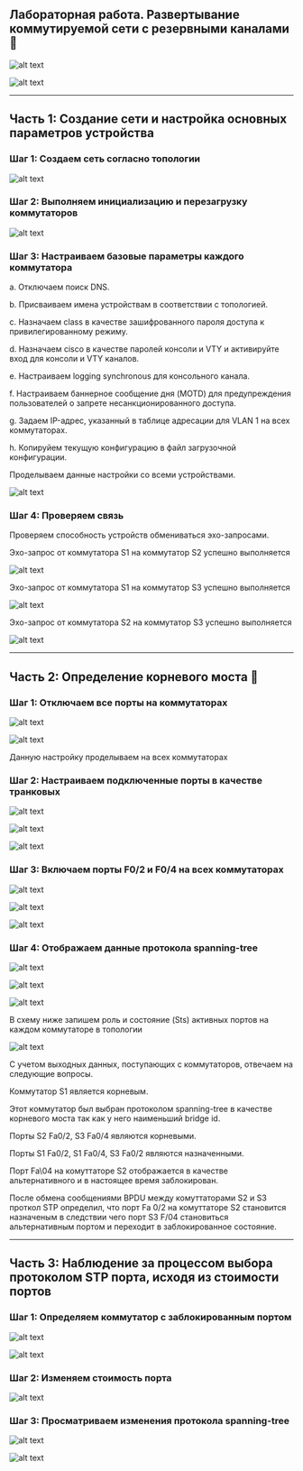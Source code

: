 ## Лабораторная работа. Развертывание коммутируемой сети с резервными каналами 🏢

![alt text](https://github.com/Eliminir/OTUSLABS/blob/Labs/LAB7/1.JPG)

![alt text](https://github.com/Eliminir/OTUSLABS/blob/Labs/LAB7/2.JPG)

___

## Часть 1:	Создание сети и настройка основных параметров устройства



### Шаг 1:	Создаем сеть согласно топологии

![alt text](https://github.com/Eliminir/OTUSLABS/blob/Labs/LAB7/3.JPG)



### Шаг 2:	Выполняем инициализацию и перезагрузку коммутаторов

![alt text](https://github.com/Eliminir/OTUSLABS/blob/Labs/LAB7/4.JPG)



### Шаг 3:	Настраиваем базовые параметры каждого коммутатора

a.	Отключаем поиск DNS.

b.	Присваиваем имена устройствам в соответствии с топологией.

c.	Назначаем class в качестве зашифрованного пароля доступа к привилегированному режиму.

d.	Назначаем cisco в качестве паролей консоли и VTY и активируйте вход для консоли и VTY каналов.

e.	Настраиваем logging synchronous для консольного канала.

f.	Настраиваем баннерное сообщение дня (MOTD) для предупреждения пользователей о запрете несанкционированного доступа.

g.	Задаем IP-адрес, указанный в таблице адресации для VLAN 1 на всех коммутаторах.

h.	Копируйем текущую конфигурацию в файл загрузочной конфигурации.

Проделываем данные настройки со всеми устройствами.

![alt text](https://github.com/Eliminir/OTUSLABS/blob/Labs/LAB7/5.JPG)


### Шаг 4:	Проверяем связь

Проверяем способность устройств обмениваться эхо-запросами.

Эхо-запрос от коммутатора S1 на коммутатор S2 успешно выполняется

![alt text](https://github.com/Eliminir/OTUSLABS/blob/Labs/LAB7/6.JPG)

Эхо-запрос от коммутатора S1 на коммутатор S3 успешно выполняется

![alt text](https://github.com/Eliminir/OTUSLABS/blob/Labs/LAB7/7.JPG)

Эхо-запрос от коммутатора S2 на коммутатор S3 успешно выполняется

![alt text](https://github.com/Eliminir/OTUSLABS/blob/Labs/LAB7/8.JPG)

___


## Часть 2:	Определение корневого моста 🌳


### Шаг 1:	Отключaем все порты на коммутаторах

![alt text](https://github.com/Eliminir/OTUSLABS/blob/Labs/LAB7/9.JPG)

![alt text](https://github.com/Eliminir/OTUSLABS/blob/Labs/LAB7/10.JPG)

Данную настройку проделываем на всех коммутаторах


### Шаг 2:	Настраиваем подключенные порты в качестве транковых

![alt text](https://github.com/Eliminir/OTUSLABS/blob/Labs/LAB7/11.JPG)

![alt text](https://github.com/Eliminir/OTUSLABS/blob/Labs/LAB7/12.JPG)

![alt text](https://github.com/Eliminir/OTUSLABS/blob/Labs/LAB7/13.JPG)



### Шаг 3:	Включаем порты F0/2 и F0/4 на всех коммутаторах

![alt text](https://github.com/Eliminir/OTUSLABS/blob/Labs/LAB7/14.JPG)

![alt text](https://github.com/Eliminir/OTUSLABS/blob/Labs/LAB7/15.JPG)

![alt text](https://github.com/Eliminir/OTUSLABS/blob/Labs/LAB7/16.JPG)


### Шаг 4:	Отображаем данные протокола spanning-tree

![alt text](https://github.com/Eliminir/OTUSLABS/blob/Labs/LAB7/17.JPG)

![alt text](https://github.com/Eliminir/OTUSLABS/blob/Labs/LAB7/18.JPG)

![alt text](https://github.com/Eliminir/OTUSLABS/blob/Labs/LAB7/19.JPG)

В схему ниже запишем роль и состояние (Sts) активных портов на каждом коммутаторе в топологии

![alt text](https://github.com/Eliminir/OTUSLABS/blob/Labs/LAB7/20.JPG)


С учетом выходных данных, поступающих с коммутаторов, отвечаем на следующие вопросы.

Коммутатор S1 является корневым.

Этот коммутатор был выбран протоколом spanning-tree в качестве корневого моста так как у него наименьший bridge id.

Порты S2 Fa0/2, S3 Fa0/4 являются корневыми.

Порты S1 Fa0/2, S1 Fa0/4, S3 Fa0/2 являются назначенными.

Порт Fa\04 на комуттаторе S2 отображается в качестве альтернативного и в настоящее время заблокирован.

После обмена сообщениями BPDU между комуттаторами S2 и S3 проткол STP определил, что порт Fa 0/2 на комуттаторе S2 становится назначеным в следствии чего порт S3 F/04 становиться альтернативным портом и переходит в заблокированное состояние.
___
## Часть 3:	Наблюдение за процессом выбора протоколом STP порта, исходя из стоимости портов

### Шаг 1:	Определяем коммутатор с заблокированным портом

![alt text](https://github.com/Eliminir/OTUSLABS/blob/Labs/LAB7/26.JPG)

![alt text](https://github.com/Eliminir/OTUSLABS/blob/Labs/LAB7/19.JPG)

### Шаг 2:	Изменяем стоимость порта

![alt text](https://github.com/Eliminir/OTUSLABS/blob/Labs/LAB7/21.JPG)

### Шаг 3:	Просматриваем изменения протокола spanning-tree

![alt text](https://github.com/Eliminir/OTUSLABS/blob/Labs/LAB7/22.JPG)

![alt text](https://github.com/Eliminir/OTUSLABS/blob/Labs/LAB7/23.JPG)





